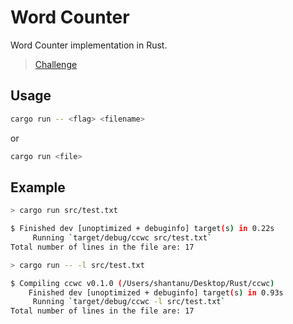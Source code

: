 # Word Counter

Word Counter implementation in Rust.

> [Challenge](https://codingchallenges.fyi/challenges/challenge-wc)

## Usage

```sh
cargo run -- <flag> <filename>
```

or 

```sh
cargo run <file>

```

## Example

```sh
> cargo run src/test.txt

$ Finished dev [unoptimized + debuginfo] target(s) in 0.22s
     Running `target/debug/ccwc src/test.txt`
Total number of lines in the file are: 17
```

```sh
> cargo run -- -l src/test.txt

$ Compiling ccwc v0.1.0 (/Users/shantanu/Desktop/Rust/ccwc)
    Finished dev [unoptimized + debuginfo] target(s) in 0.93s
     Running `target/debug/ccwc -l src/test.txt`
Total number of lines in the file are: 17
```

